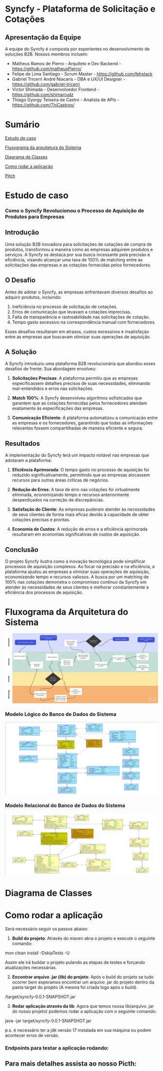 # Syncfy - Plataforma de Solicitação e Cotações

## Apresentação da Equipe

A equipe do Syncfy é composta por experientes no desenvolvimento de soluções B2B. Nossos membros incluem:

- Matheus Ramos de Pierro - Arquiteto e Dev Backend - https://github.com/matheusPierro/
- Felipe de Lima Santiago - Scrum Master - https://github.com/fehstack
- Gabriel Tricerri André Niacaris - DBA e UX/UI Designer - https://github.com/gabriel-tricerri
- Victor Shimada - Desenvolvedor Frontend - https://github.com/shimarrudz
- Thiago Gyorgy Teixeira de Castro - Analista de APIs - https://github.com/ThiCastroo/

# Sumário

[Estudo de caso ](#_Estudo_de_caso)

[Fluxograma da arquitetura do Sistema](#_fluxograma_)

[Diagrama de Classes ](#_Diagrama_de_Classes)

[Como rodar a aplicação](#_Rodar_Aplicacao)

[Pitch](#_pitch)

<a id="_Estudo_de_caso"></a>
# Estudo de caso
### Como o Syncfy Revolucionou o Processo de Aquisição de Produtos para Empresas
## Introdução
Uma solução B2B inovadora para solicitações de cotações de compra de produtos, transformou a maneira como as empresas adquirem produtos e serviços. A Syncfy se destaca por sua busca incessante pela precisão e eficiência, visando alcançar uma taxa de 100% de matching entre as solicitações das empresas e as cotações fornecidas pelos fornecedores.

## O Desafio
Antes de adotar o Syncfy, as empresas enfrentavam diversos desafios ao adquirir produtos, incluindo:

1. Ineficiência no processo de solicitação de cotações.
2. Erros de comunicação que levavam a cotações imprecisas.
3. Falta de transparência e rastreabilidade nas solicitações de cotação.
4. Tempo gasto excessivo na correspondência manual com fornecedores.

Esses desafios resultaram em atrasos, custos excessivos e insatisfação entre as empresas que buscavam otimizar suas operações de aquisição.

## A Solução
A Syncfy introduziu uma plataforma B2B revolucionária que abordou esses desafios de frente. Sua abordagem envolveu:

1. **Solicitações Precisas**: A plataforma permitiu que as empresas especificassem detalhes precisos de suas necessidades, eliminando mal-entendidos e erros nas solicitações.

2. **Match 100%**: A Syncfy desenvolveu algoritmos sofisticados que garantem que as cotações fornecidas pelos fornecedores atendam exatamente às especificações das empresas.

3. **Comunicação Eficiente**: A plataforma automatizou a comunicação entre as empresas e os fornecedores, garantindo que todas as informações relevantes fossem compartilhadas de maneira eficiente e segura.

## Resultados
A implementação do Syncfy terá um impacto notável nas empresas que adotaram a plataforma:

1. **Eficiência Aprimorada**: O tempo gasto no processo de aquisição foi reduzido significativamente, permitindo que as empresas alocassem recursos para outras áreas críticas de negócios.

2. **Redução de Erros**: A taxa de erro nas cotações foi virtualmente eliminada, economizando tempo e recursos anteriormente desperdiçados na correção de discrepâncias.

3. **Satisfação do Cliente**: As empresas puderam atender às necessidades de seus clientes de forma mais eficaz devido à capacidade de obter cotações precisas e prontas.

4. **Economia de Custos**: A redução de erros e a eficiência aprimorada resultaram em economias significativas de custos de aquisição.

## Conclusão
O projeto Syncfy ilustra como a inovação tecnológica pode simplificar processos de aquisição complexos. Ao focar na precisão e na eficiência, a plataforma ajudou as empresas a otimizar suas operações de aquisição, economizando tempo e recursos valiosos. A busca por um matching de 100% nas cotações demonstra o compromisso contínuo da Syncfy em atender às necessidades de seus clientes e melhorar constantemente a eficiência dos processos de aquisição.

<a id="_fluxograma_"></a>
# Fluxograma da Arquitetura do Sistema

<img src="./documentacao/Enterprise%20Application%20Development/FluxogramaArquiteturaDoSistema.png" title="Fluxograma da Arquitetura do Sistema">

### Modelo Lógico do Banco de Dados do Sistema
<img src="./documentacao/Enterprise%20Application%20Development/MLSyncfy.jpeg" title="Fluxograma da Arquitetura do Sistema">

### Modelo Relacional do Banco de Dados do Sistema
<img src="./documentacao/Enterprise%20Application%20Development/MR_Syncfy.jpeg" title="Fluxograma da Arquitetura do Sistema">


<a id="_Diagrama_de_Classes"></a>
# Diagrama de Classes

<a id="_Rodar_Aplicacao"></a>
# Como rodar a aplicação
Será necessário seguir os passos abaixo:

1. **Build do projeto**: Através do maven abra o projeto e execute o seguinte comando:

mvn clean install -DskipTests -U

Assim ele irá buildar o projeto pulando as etapas de testes e forçando atualizações necessárias.

2. **Encontrar arquivo .jar (lib) do projeto**: 
Após o build do projeto se tudo ocorrer bem esperamos encontrar um arquivo .jar do projeto dentro da pasta target do projeto (A mesma foi criada logo após o build).

/target/syncfy-0.0.1-SNAPSHOT.jar

3. **Rodar aplicação através da lib**: Agora que temos nossa lib(arquivo .jar do nosso projeto) podemos rodar a aplicação com o seguinte comando:

java -jar target/syncfy-0.0.1-SNAPSHOT.jar

p.s. é necessário ter a jdk versão 17 instalada em sua máquina ou podem acontecer erros de versão.

<a id="_endpoints"></a>
### Endpoints para testar a aplicação rodando:

<a id="_pitch"></a>
## Para mais detalhes assista ao nosso Picth:
